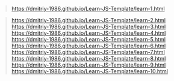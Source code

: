 >https://dmitriy-1986.github.io/Learn-JS-Template/learn-1.html 

>https://dmitriy-1986.github.io/Learn-JS-Template/learn-2.html
>https://dmitriy-1986.github.io/Learn-JS-Template/learn-3.html
>https://dmitriy-1986.github.io/Learn-JS-Template/learn-4.html
>https://dmitriy-1986.github.io/Learn-JS-Template/learn-5.html
>https://dmitriy-1986.github.io/Learn-JS-Template/learn-6.html
>https://dmitriy-1986.github.io/Learn-JS-Template/learn-7.html
>https://dmitriy-1986.github.io/Learn-JS-Template/learn-8.html
>https://dmitriy-1986.github.io/Learn-JS-Template/learn-9.html
>https://dmitriy-1986.github.io/Learn-JS-Template/learn-10.html
